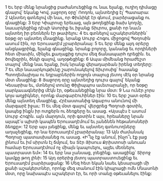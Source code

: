 1 Եւ երբ մենք նրանցից բաժանուեցինք ու նաւ ելանք, ուղիղ դիմացը գնալով՝ եկանք Կով. յաջորդ օրը՝ Ռոդոն, այնտեղից էլ՝ Պատարա: 2 Այնտեղ գտնելով մի նաւ, որ Փիւնիկէ էր գնում, բարձրացանք ու գնացինք: 3 Երբ Կիպրոսը երեւաց, այն թողեցինք ձախ կողմը, նաւարկեցինք դէպի Ասորիք եւ իջանք Տիւրոս, քանի որ նաւն այնտեղ իր բեռներն էր թափելու: 4 Եւ գտնելով աշակերտներին՝ եօթը օր այնտեղ մնացինք. նրանք Սուրբ Հոգու միջոցով Պօղոսին ասում էին, որ Երուսաղէմ չբարձրանայ: 5 Եւ երբ մենք այդ օրերը անցկացրինք, ելանք գնացինք. նրանք բոլորը, կանանց եւ որդիների հետ միասին, մինչեւ քաղաքից դուրս մեզ ճանապարհ դրեցին. եւ ծովեզրին, ծնկի գալով, աղօթեցինք: 6 Ապա միմեանց հրաժեշտ տալով՝ մենք նաւ ելանք, իսկ նրանք վերադարձան իրենց տեղերը: 7 Եւ մեր նաւարկութիւնը շարունակելով Տիւրոսից՝ հասանք Պտողեմայիդա ու եղբայրներին ողջոյն տալուց յետոյ մէկ օր նրանց մօտ մնացինք: 8 Յաջորդ օրը այնտեղից դուրս գալով՝ եկանք Կեսարիա եւ, մտնելով տունը Փիլիպպոս աւետարանչի, որ եօթը սարկաւագներից մէկն էր, օթեւանեցինք նրա մօտ: 9 Նա ունէր չորս կոյս աղջիկներ, որոնք մարգարէուհիներ էին: 10 Եւ երբ շատ օրեր մենք այնտեղ մնացինք, Հրէաստանից Ագաբոս անունով մի մարգարէ իջաւ: 11 Եւ մեզ մօտ գալով՝ վերցրեց Պօղոսի գօտին, կապեց ինքն իր ոտքերն ու ձեռքերը եւ ասաց. «Այսպէս է ասում Սուրբ Հոգին. այն մարդուն, որի գօտին է այս, հրեաները նրան այսպէ՛ս պիտի կապեն Երուսաղէմում եւ յանձնեն հեթանոսների ձեռքը»: 12 Երբ այս լսեցինք, մենք եւ այնտեղ գտնուողները աղաչեցինք, որ նա Երուսաղէմ չբարձրանայ: 13 Այն ժամանակ Պօղոսը պատասխանեց ու ասաց. «Ի՞նչ էք անում, ինչո՞ւ էք լաց լինում եւ իմ սիրտն էլ ճմլում, ես Տէր Յիսուս Քրիստոսի անուան համար Երուսաղէմում ոչ միայն կապուելու, այլեւ մեռնելու պատրաստ եմ»: 14 Եւ երբ նա չանսաց, լռեցինք. ասացինք՝ Տիրոջ կամքը թող լինի:
15 Այդ օրերից յետոյ պատրաստուեցինք եւ Երուսաղէմ բարձրացանք: 16 Մեզ հետ եկան նաեւ կեսարացի մի քանի աշակերտներ, որոնք մեզ տանում էին կիպրացի ոմն Մնասոնի մօտ, որը նախապէս աշակերտ էր, եւ որի տանը օթեւանելու էինք:
